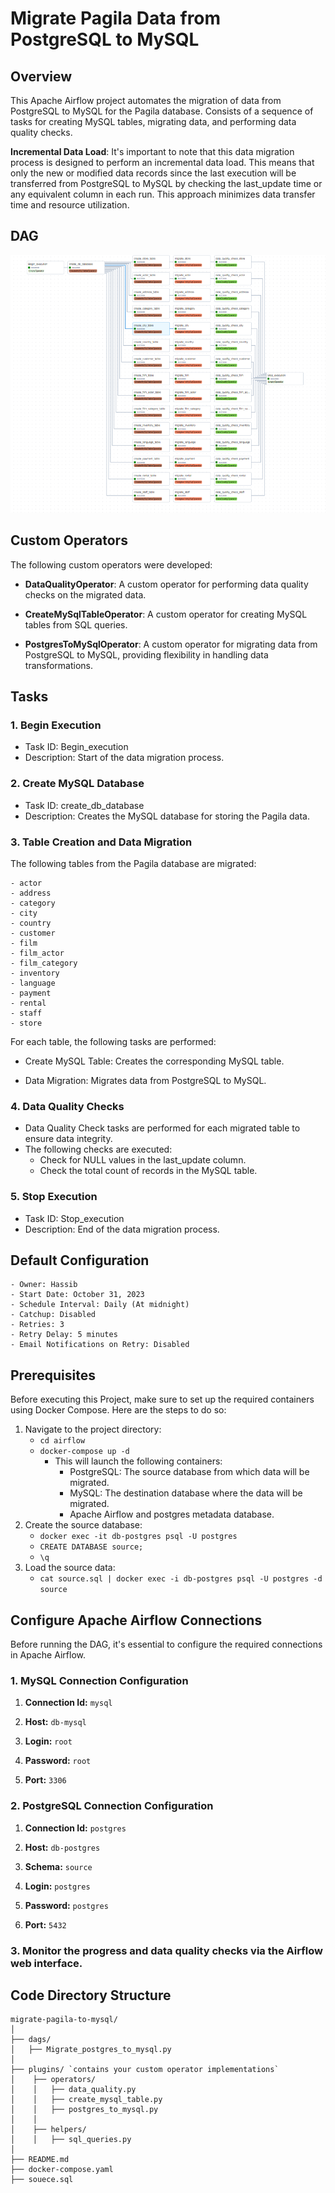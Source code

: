 # Migrate Pagila Data from PostgreSQL to MySQL

## Overview

This Apache Airflow project automates the migration of data from PostgreSQL to MySQL for the Pagila database. Consists of a sequence of tasks for creating MySQL tables, migrating data, and performing data quality checks.

**Incremental Data Load**: It's important to note that this data migration process is designed to perform an incremental data load. This means that only the new or modified data records since the last execution will be transferred from PostgreSQL to MySQL by checking the last_update time or any equivalent column in each run. This approach minimizes data transfer time and resource utilization.

## DAG
<div style="text-align:center;">
  <img src="pagila_dag.png" alt="DAG PIC">
</div>


## Custom Operators

The following custom operators were developed:

- **DataQualityOperator**: A custom operator for performing data quality checks on the migrated data.

- **CreateMySqlTableOperator**: A custom operator for creating MySQL tables from SQL queries.

- **PostgresToMySqlOperator**: A custom operator for migrating data from PostgreSQL to MySQL, providing flexibility in handling data transformations.

## Tasks

### 1. Begin Execution

- Task ID: Begin_execution
- Description: Start of the data migration process.

### 2. Create MySQL Database

- Task ID: create_db_database
- Description: Creates the MySQL database for storing the Pagila data.

### 3. Table Creation and Data Migration

The following tables from the Pagila database are migrated:

    - actor
    - address
    - category
    - city
    - country
    - customer
    - film
    - film_actor
    - film_category
    - inventory
    - language
    - payment
    - rental
    - staff
    - store

For each table, the following tasks are performed:

- Create MySQL Table: Creates the corresponding MySQL table.

- Data Migration: Migrates data from PostgreSQL to MySQL.

### 4. Data Quality Checks

- Data Quality Check tasks are performed for each migrated table to ensure data integrity.
- The following checks are executed:
  - Check for NULL values in the last_update column.
  - Check the total count of records in the MySQL table.

### 5. Stop Execution

- Task ID: Stop_execution
- Description: End of the data migration process.

## Default Configuration

    - Owner: Hassib
    - Start Date: October 31, 2023
    - Schedule Interval: Daily (At midnight)
    - Catchup: Disabled
    - Retries: 3
    - Retry Delay: 5 minutes
    - Email Notifications on Retry: Disabled

## Prerequisites

Before executing this Project, make sure to set up the required containers using Docker Compose. Here are the steps to do so:
1. Navigate to the project directory:
    - `cd airflow`
    - `docker-compose up -d`
        - This will launch the following containers:
            - PostgreSQL: The source database from which data will be migrated.
            - MySQL: The destination database where the data will be migrated.
            - Apache Airflow and postgres metadata database.
2. Create the source database:
    - `docker exec -it db-postgres psql -U postgres`
    - `CREATE DATABASE source;`
    - `\q`
3. Load the source data:
    - `cat source.sql | docker exec -i db-postgres psql -U postgres -d source`

<!--             
- PostgreSQL connection (PostgreSQL database to migrate from)
- MySQL connection (MySQL database to migrate to) -->

## Configure Apache Airflow Connections

Before running the DAG, it's essential to configure the required connections in Apache Airflow.

### 1. MySQL Connection Configuration

1. **Connection Id:** `mysql`

1. **Host:** `db-mysql`

2. **Login:** `root`

3. **Password:** `root`

4. **Port:** `3306`

### 2. PostgreSQL Connection Configuration

1. **Connection Id:** `postgres`

1. **Host:** `db-postgres` 

2. **Schema:** `source`

3. **Login:** `postgres`

4. **Password:** `postgres`

5. **Port:** `5432`


### 3. Monitor the progress and data quality checks via the Airflow web interface.

## Code Directory Structure
    migrate-pagila-to-mysql/
    │
    ├── dags/
    │   ├── Migrate_postgres_to_mysql.py
    │
    ├── plugins/ `contains your custom operator implementations`
    │    ├── operators/
    │    │   ├── data_quality.py
    │    │   ├── create_mysql_table.py
    │    │   ├── postgres_to_mysql.py
    │    │
    │    ├── helpers/
    │    │   ├── sql_queries.py
    │
    ├── README.md
    ├── docker-compose.yaml
    ├── souece.sql

